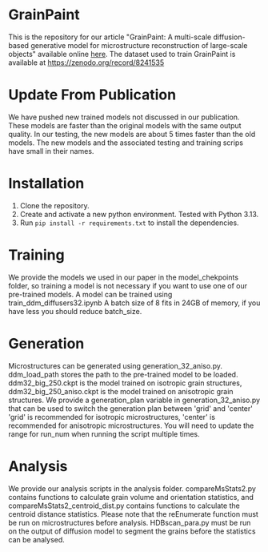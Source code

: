 # GrainPaint
This is the repository for our article "GrainPaint: A multi-scale diffusion-based generative model for microstructure reconstruction of large-scale objects" available online [here](https://doi.org/10.1016/j.actamat.2025.120784).
The dataset used to train GrainPaint is available at https://zenodo.org/record/8241535
# Update From Publication
We have pushed new trained models not discussed in our publication. These models are faster than the original models with the same output quality. 
In our testing, the new models are about 5 times faster than the old models. The new models and the associated testing and training scrips have small in their names.

# Installation
1. Clone the repository.
2. Create and activate a new python environment. Tested with Python 3.13.
3. Run `pip install -r requirements.txt` to install the dependencies.
# Training
We provide the models we used in our paper in the model_chekpoints folder, so training a model is not necessary if you want to use one of our pre-trained models. 
A model can be trained using train_ddm_diffusers32.ipynb
A batch size of 8 fits in 24GB of memory, if you have less you should reduce batch_size.
# Generation
Microstructures can be generated using generation_32_aniso.py. 
ddm_load_path stores the path to the pre-trained model to be loaded. 
ddm32_big_250.ckpt is the model trained on isotropic grain structures, ddm32_big_250_aniso.ckpt is the model trained on anisotropic grain structures.
We provide a generation_plan variable in generation_32_aniso.py that can be used to switch the generation plan between 'grid' and 'center'
'grid' is recommended for isotropic microstructures, 'center' is recommended for anisotropic microstructures.
You will need to update the range for run_num when running the script multiple times.
# Analysis
We provide our analysis scripts in the analysis folder. compareMsStats2.py contains functions 
to calculate grain volume and orientation statistics, and compareMsStats2_centroid_dist.py contains 
functions to calculate the centroid distance statistics. Please note that the reEnumerate
function must be run on microstructures before analysis. HDBscan_para.py must be run on the output of 
diffusion model to segment the grains before the statistics can be analysed. 
